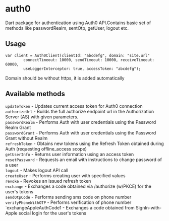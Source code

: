 # auth0

Dart package for authentication using Auth0 API.Contains basic set of methods like passwordRealm, sentOtp, getUser, logout etc.

## Usage

```
var client = Auth0Client(clientId: "abcdefg", domain: "site.url"
        connectTimeout: 10000, sendTimeout: 10000, receiveTimeout: 60000,
        useLoggerInterceptor: true, accessToken: "abcdefg");
```
Domain should be without https, it is added automatically

## Available methods


`updateToken` - Updates current access token for Auth0 connection  
`authorizeUrl` - Builds the full authorize endpoint url in the Authorization Server (AS) with given parameters.  
`passwordRealm` - Performs Auth with user credentials using the Password Realm Grant  
`passwordGrant` - Performs Auth with user credentials using the Password Grant without Realm  
`refreshToken` - Obtains new tokens using the Refresh Token obtained during Auth (requesting offline_access scope)  
`getUserInfo` - Returns user information using an access token  
`resetPassword` - Requests an email with instructions to change password of a user  
`logout` - Makes logout API call  
`createUser` - Performs creating user with specified values  
`revoke` - Revokes an issued refresh token  
`exchange` - Exchanges a code obtained via /authorize (w/PKCE) for the user's tokens  
`sendOtpCode` - Performs sending sms code on phone number  
`verifyPhoneWithOTP` - Performs verification of phone number  
`exchangeAppleAuthCode1 - Exchanges a code obtained from SignIn-with-Apple social login for the user's tokens
